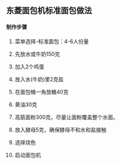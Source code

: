 ## 东菱面包机标准面包做法

#### 制作步骤

1. 菜单选择-标准面包：4-6人份量

2. 先放水或牛奶150克

3. 加入2个鸡蛋

4. 放入水(牛奶)里2克盐

5. 在面包桶一角放糖40克

6. 黄油30克

7. 高筋面粉300克，尽量让面粉覆盖整个水面。

8. 放入酵母5克，确保酵母不和水和盐接触

9. 选择烧色

10. 启动面包机

    